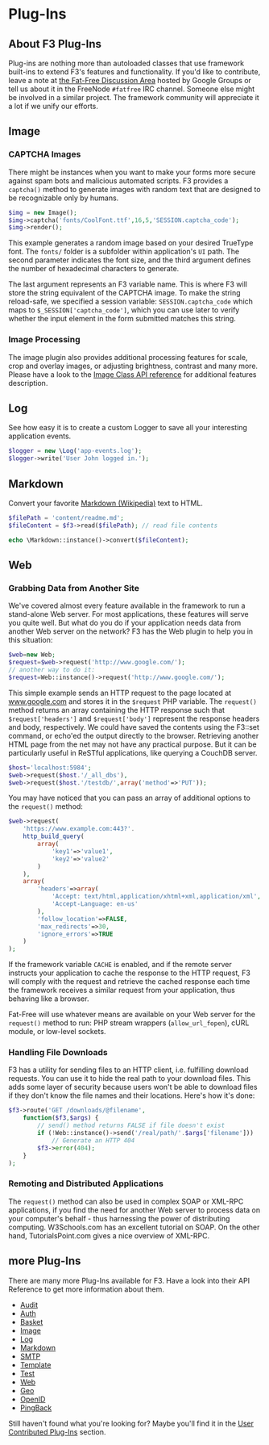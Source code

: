 # Plug-Ins

## About F3 Plug-Ins

Plug-ins are nothing more than autoloaded classes that use framework built-ins to extend F3's features and functionality. If you'd like to contribute, leave a note at [the Fat-Free Discussion Area](https://groups.google.com/forum/#!forum/f3-framework) hosted by Google Groups or tell us about it in the FreeNode `#fatfree` IRC channel. Someone else might be involved in a similar project. The framework community will appreciate it a lot if we unify our efforts.



## Image

### CAPTCHA Images

There might be instances when you want to make your forms more secure against spam bots and malicious automated scripts. F3 provides a `captcha()` method to generate images with random text that are designed to be recognizable only by humans.

``` php
$img = new Image();
$img->captcha('fonts/CoolFont.ttf',16,5,'SESSION.captcha_code');
$img->render();
```

This example generates a random image based on your desired TrueType font. The `fonts/` folder is a subfolder within application's `UI` path. The second parameter indicates the font size, and the third argument defines the number of hexadecimal characters to generate.

The last argument represents an F3 variable name. This is where F3 will store the string equivalent of the CAPTCHA image. To make the string reload-safe, we specified a session variable: `SESSION.captcha_code` which maps to `$_SESSION['captcha_code']`, which you can use later to verify whether the input element in the form submitted matches this string.

### Image Processing

The image plugin also provides additional processing features for scale, crop and overlay images, or adjusting brightness, contrast and many more. Please have a look to the [Image Class API reference](/image/) for additional features description.



## Log

See how easy it is to create a custom Logger to save all your interesting application events.

``` php
$logger = new \Log('app-events.log');
$logger->write('User John logged in.');
```



## Markdown

Convert your favorite [Markdown (Wikipedia)](http://en.wikipedia.org/wiki/Markdown) text to HTML.

``` php
$filePath = 'content/readme.md';
$fileContent = $f3->read($filePath); // read file contents

echo \Markdown::instance()->convert($fileContent);
```



## Web

### Grabbing Data from Another Site

We've covered almost every feature available in the framework to run a stand-alone Web server. For most applications, these features will serve you quite well. But what do you do if your application needs data from another Web server on the network? F3 has the Web plugin to help you in this situation:

``` php
$web=new Web;
$request=$web->request('http://www.google.com/');
// another way to do it:
$request=Web::instance()->request('http://www.google.com/');
```

This simple example sends an HTTP request to the page located at www.google.com and stores it in the `$request` PHP variable. The `request()` method returns an array containing the HTTP response such that `$request['headers']` and `$request['body']` represent the response headers and body, respectively. We could have saved the contents using the F3::set command, or echo'ed the output directly to the browser. Retrieving another HTML page from the net may not have any practical purpose. But it can be particularly useful in ReSTful applications, like querying a CouchDB server.

``` php
$host='localhost:5984';
$web->request($host.'/_all_dbs'),
$web->request($host.'/testdb/',array('method'=>'PUT'));
```

You may have noticed that you can pass an array of additional options to the `request()` method:

``` php
$web->request(
    'https://www.example.com:443?'.
    http_build_query(
        array(
            'key1'=>'value1',
            'key2'=>'value2'
        )
    ),
    array(
        'headers'=>array(
            'Accept: text/html,application/xhtml+xml,application/xml',
            'Accept-Language: en-us'
        ),
        'follow_location'=>FALSE,
        'max_redirects'=>30,
        'ignore_errors'=>TRUE
    )
);
```

If the framework variable `CACHE` is enabled, and if the remote server instructs your application to cache the response to the HTTP request, F3 will comply with the request and retrieve the cached response each time the framework receives a similar request from your application, thus behaving like a browser.

Fat-Free will use whatever means are available on your Web server for the `request()` method to run: PHP stream wrappers (`allow_url_fopen`), cURL module, or low-level sockets.

### Handling File Downloads

F3 has a utility for sending files to an HTTP client, i.e. fulfilling download requests. You can use it to hide the real path to your download files. This adds some layer of security because users won't be able to download files if they don't know the file names and their locations. Here's how it's done:

``` php
$f3->route('GET /downloads/@filename',
    function($f3,$args) {
        // send() method returns FALSE if file doesn't exist
        if (!Web::instance()->send('/real/path/'.$args['filename']))
            // Generate an HTTP 404
        $f3->error(404);
    }
);
```

### Remoting and Distributed Applications

The `request()` method can also be used in complex SOAP or XML-RPC applications, if you find the need for another Web server to process data on your computer's behalf - thus harnessing the power of distributing computing. W3Schools.com has an excellent tutorial on SOAP. On the other hand, TutorialsPoint.com gives a nice overview of XML-RPC.



## more Plug-Ins

There are many more Plug-Ins available for F3. Have a look into their API Reference to get more information about them.

* [Audit](audit)
* [Auth](auth)
* [Basket](basket)
* [Image](image)
* [Log](log)
* [Markdown](markdown)
* [SMTP](smtp)
* [Template](template)
* [Test](test)
* [Web](web)
* [Geo](geo)
* [OpenID](openid)
* [PingBack](pingback)

Still haven't found what you're looking for? Maybe you'll find it in the [User Contributed Plug-Ins](development#user-plugins) section.
